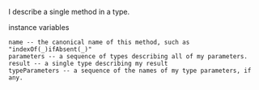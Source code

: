 I describe a single method in a type.

instance variables 

	name -- the canonical name of this method, such as "indexOf(_)ifAbsent(_)"
	parameters -- a sequence of types describing all of my parameters.
	result -- a single type describing my result
	typeParameters -- a sequence of the names of my type parameters, if any.
	
